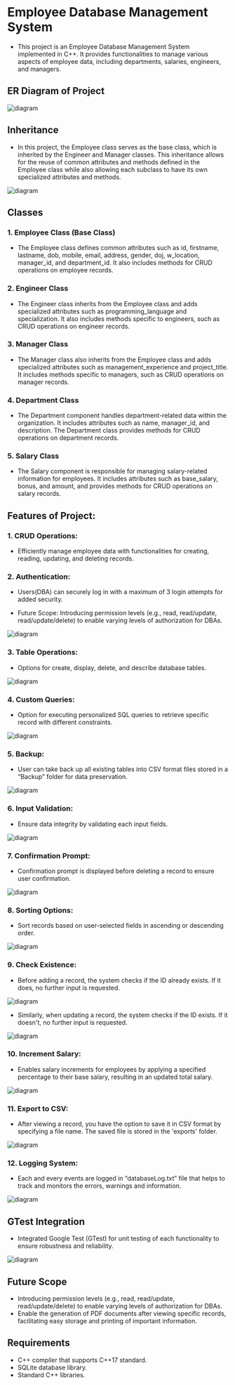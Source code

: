 # Employee Database Management System
 
- This project is an Employee Database Management System implemented in C++. It provides functionalities to manage various aspects of employee data, including departments, salaries, engineers, and managers.
 
## ER Diagram of Project
 
![diagram](https://github.com/shahzealc/Employee-Management/blob/master/Employee%20Management/screenshots/diagram.png)
 
## Inheritance
 
- In this project, the Employee class serves as the base class, which is inherited by the Engineer and Manager classes. This inheritance allows for the reuse of common attributes and methods defined in the Employee class while also allowing each subclass to have its own specialized attributes and methods.
 
![diagram](https://github.com/shahzealc/Employee-Management/blob/master/Employee%20Management/screenshots/Inheritance.png)
 
## Classes
 
### 1. Employee Class (Base Class)
 
- The Employee class defines common attributes such as id, firstname, lastname, dob, mobile, email, address, gender, doj, w_location, manager_id, and department_id. It also includes methods for CRUD operations on employee records.
 
### 2. Engineer Class
 
- The Engineer class inherits from the Employee class and adds specialized attributes such as programming_language and specialization. It also includes methods specific to engineers, such as CRUD operations on engineer records.
 
### 3. Manager Class
 
- The Manager class also inherits from the Employee class and adds specialized attributes such as management_experience and project_title. It includes methods specific to managers, such as CRUD operations on manager records.
 
### 4. Department Class
 
- The Department component handles department-related data within the organization. It includes attributes such as name, manager_id, and description. The Department class provides methods for CRUD operations on department records.
 
### 5. Salary Class
 
- The Salary component is responsible for managing salary-related information for employees. It includes attributes such as base_salary, bonus, and amount, and provides methods for CRUD operations on salary records.
 
## Features of Project:
 
### 1. CRUD Operations:
 
- Efficiently manage employee data with functionalities for creating, reading, updating, and deleting records.
 
### 2. Authentication:
 
- Users(DBA) can securely log in with a maximum of 3 login attempts for added security.
 
- Future Scope: Introducing permission levels (e.g., read, read/update, read/update/delete) to enable varying levels of authorization for DBAs.
 
![diagram](https://github.com/shahzealc/Employee-Management/blob/master/Employee%20Management/screenshots/auth.png)
 
### 3. Table Operations:
 
- Options for create, display, delete, and describe database tables.
 
![diagram](https://github.com/shahzealc/Employee-Management/blob/master/Employee%20Management/screenshots/tableOptions.png)
 
### 4. Custom Queries:
- Option for executing personalized SQL queries to retrieve specific record with different constraints.
 
![diagram](https://github.com/shahzealc/Employee-Management/blob/master/Employee%20Management/screenshots/customQuery.png)
 
### 5. Backup:
 
- User can take back up all existing tables into CSV format files stored in a “Backup” folder for data preservation.
 
![diagram](https://github.com/shahzealc/Employee-Management/blob/master/Employee%20Management/screenshots/backupDeptExample.png)
 
### 6. Input Validation:
 
- Ensure data integrity by validating each input fields.
 
![diagram](https://github.com/shahzealc/Employee-Management/blob/master/Employee%20Management/screenshots/inputValidations.png)
 
### 7. Confirmation Prompt:
 
- Confirmation prompt is displayed before deleting a record to ensure user confirmation.
 
![diagram](https://github.com/shahzealc/Employee-Management/blob/master/Employee%20Management/screenshots/confirmDelete.png)
 
### 8. Sorting Options:
 
- Sort records based on user-selected fields in ascending or descending order.
 
![diagram](https://github.com/shahzealc/Employee-Management/blob/master/Employee%20Management/screenshots/orderbyQuery.png)
 
### 9. Check Existence:
 
- Before adding a record, the system checks if the ID already exists. If it does, no further input is requested.
 
![diagram](https://github.com/shahzealc/Employee-Management/blob/master/Employee%20Management/screenshots/checkID_Insert.png)
 
- Similarly, when updating a record, the system checks if the ID exists. If it doesn't, no further input is requested.
 
![diagram](https://github.com/shahzealc/Employee-Management/blob/master/Employee%20Management/screenshots/checkID_Update.png)
 
### 10. Increment Salary:
 
- Enables salary increments for employees by applying a specified percentage to their base salary, resulting in an updated total salary.
 
![diagram](https://github.com/shahzealc/Employee-Management/blob/master/Employee%20Management/screenshots/incrementSalary.png)
 
### 11. Export to CSV:
 
- After viewing a record, you have the option to save it in CSV format by specifying a file name. The saved file is stored in the 'exports' folder.
 
![diagram](https://github.com/shahzealc/Employee-Management/blob/master/Employee%20Management/screenshots/exportQuery.png)
 
### 12. Logging System:
 
- Each and every events are logged in “databaseLog.txt” file that helps to track and monitors the errors, warnings and information.
 
![diagram](https://github.com/shahzealc/Employee-Management/blob/master/Employee%20Management/screenshots/logs.png)
 
## GTest Integration
 
- Integrated Google Test (GTest) for unit testing of each functionality to ensure robustness and reliability.
 
![diagram](https://github.com/shahzealc/Employee-Management/blob/master/Employee%20Management/screenshots/GTest.png)
 
## Future Scope
 
- Introducing permission levels (e.g., read, read/update, read/update/delete) to enable varying levels of authorization for DBAs.
- Enable the generation of PDF documents after viewing specific records, facilitating easy storage and printing of important information.
 
 
## Requirements
 
- C++ compiler that supports C++17 standard.
- SQLite database library.
- Standard C++ libraries.

